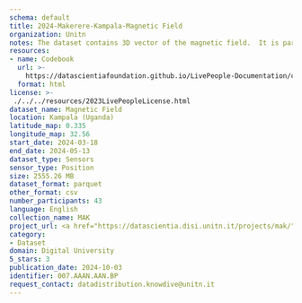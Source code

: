 ```yaml
---
schema: default
title: 2024-Makerere-Kampala-Magnetic Field
organization: Unitn
notes: The dataset contains 3D vector of the magnetic field.  It is part of the Makerere data collection, which contains data about the everyday life activities of students coming from Makerere University located in Uganda. The data were collected via questionnaires, data coming from 30 smartphone sensors associated to thousand self-reported annotations over a period of 8 weeks.
resources:
- name: Codebook
  url: >-
    https://datascientiafoundation.github.io/LivePeople-Documentation/codebooks/2024-MAK-Kampala-magneticfield.html
  format: html
license: >-
 ./../../resources/2023LivePeopleLicense.html
dataset_name: Magnetic Field
location: Kampala (Uganda)
latitude_map: 0.335
longitude_map: 32.56
start_date: 2024-03-18
end_date: 2024-05-13
dataset_type: Sensors
sensor_type: Position
size: 2555.26 MB
dataset_format: parquet
other_format: csv
number_participants: 43
language: English
collection_name: MAK
project_url: <a href="https://datascientia.disi.unitn.it/projects/mak/">https://datascientia.disi.unitn.it/projects/mak/</a>
category:
- Dataset
domain: Digital University
5_stars: 3
publication_date: 2024-10-03
identifier: 007.AAAN.AAN.BP
request_contact: datadistribution.knowdive@unitn.it
---
```



